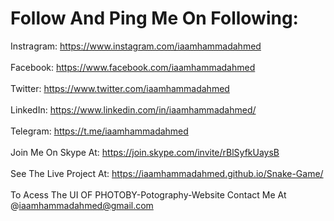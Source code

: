 # Follow And Ping Me On Following:
Instragram: https://www.instagram.com/iaamhammadahmed<br><br>
Facebook: https://www.facebook.com/iaamhammadahmed<br><br>
Twitter: https://www.twitter.com/iaamhammadahmed<br><br>
LinkedIn: https://www.linkedin.com/in/iaamhammadahmed/<br><br>
Telegram: https://t.me/iaamhammadahmed<br><br>
Join Me On Skype At: https://join.skype.com/invite/rBlSyfkUaysB<br><br>
See The Live Project At: https://iaamhammadahmed.github.io/Snake-Game/<br><br>
To Acess The UI OF PHOTOBY-Potography-Website Contact Me At @iaamhammadahmed@gmail.com
